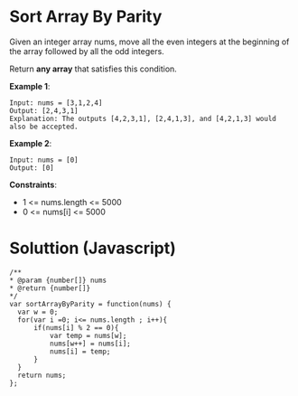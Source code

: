# Sort Array By Parity
Given an integer array nums, move all the even integers at the beginning of the array followed by all the odd integers.

Return **any array** that satisfies this condition.

**Example 1**:
```
Input: nums = [3,1,2,4]
Output: [2,4,3,1]
Explanation: The outputs [4,2,3,1], [2,4,1,3], and [4,2,1,3] would also be accepted.
```

**Example 2**:
```
Input: nums = [0]
Output: [0]
```

**Constraints**:

* 1 <= nums.length <= 5000
* 0 <= nums[i] <= 5000

# Soluttion (Javascript)
  ```
  /**
 * @param {number[]} nums
 * @return {number[]}
 */
var sortArrayByParity = function(nums) {
    var w = 0;
    for(var i =0; i<= nums.length ; i++){
        if(nums[i] % 2 == 0){
            var temp = nums[w];
            nums[w++] = nums[i];
            nums[i] = temp;
        }
    }
    return nums;
};
  ```
